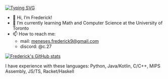 [![Typing SVG](https://readme-typing-svg.demolab.com?font=Fira+Code&size=17&pause=1000&color=39F7B3&width=435&lines=Another+roof%2C+another+proof.+-+Paul+Erdos)](https://git.io/typing-svg)


* 👋 Hi, I’m Frederick!
* 🌱 I’m currently learning Math and Computer Science at the University of Toronto
* 📫 How to reach me:
  - mail: meneses.frederick9@gmail.com
  - discord: @c.27

[![Frederick's GitHub stats](https://github-readme-stats.vercel.app/api?username=avinight)](https://github.com/avinight/github-readme-stats)


I have experience with these languages: Python, Java/Kotlin, C/C++, MIPS Assembly, JS/TS, Racket/Haskell

<!---
avinight/avinight is a ✨ special ✨ repository because its `README.md` (this file) appears on your GitHub profile.
You can click the Preview link to take a look at your changes.
--->
